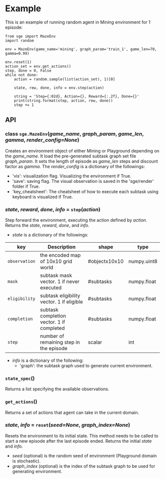 # Example
This is an example of running random agent in Mining environment for 1 episode:
```
from sge import MazeEnv
import random

env = MazeEnv(game_name='mining', graph_param='train_1', game_len=70, gamma=0.99)

env.reset(1)
action_set = env.get_actions()
step, done = 0, False
while not done:
    action = random.sample(list(action_set), 1)[0]

    state, rew, done, info = env.step(action)

    string = 'Step={:02d}, Action={}, Reward={:.2f}, Done={}'
    print(string.format(step, action, rew, done))
    step += 1
```
## API

### class `sge.MazeEnv`(*game_name*, *graph_param*, *game_len*, *gamma*, *render_config=None*)

Creates an environment object of either Mining or Playground depending on the *game_name*. It load the pre-generated subtask graph set file *graph_param*. It sets the length of episode as *game_len* steps and discount factor as *gamma*. The *render_config* is a dictionary of the followings:
* 'vis': visualization flag. Visualizing the environment if True.
* 'save': saving flag. The visual observation is saved in the 'sge/render' folder if True.
* 'key_cheatsheet': The cheatsheet of how to execute each subtask using keyboard is visualized if True.

### *state*, *reward*, *done*, *info* = `step`(*action*)

Step forward the environment, executing the action defined by *action*. Returns the *state*, *reward*, *done*, and *info*.
* *state* is a dictionary of the followings:

| key          | Description                                                | shape         |  type       |
| -------------| -----------------------------------------------------------| --------------| ---------   |
| `observation`| the encoded map of 10x10 grid world                        | #objectx10x10 | numpy.uint8 |
| `mask`       | subtask mask vector. 1 if never executed                   | #subtasks     | numpy.float |
| `eligibility`| subtask eligibility vector. 1 if eligible                  | #subtasks     | numpy.float |
| `completion` | subtask completion vector. 1 if completed                  | #subtasks     | numpy.float |
| `step`       | number of remaining step in the episode                    | scalar        | int         |
    
* *info* is a dictionary of the following:
    * 'graph': the subtask graph used to generate current environment.

### `state_spec`()

Returns a list specifying the available observations.

### `get_actions`()

Returns a set of actions that agent can take in the current domain.

### *state*, *info* = `reset`(*seed=None*, *graph_index=None*)

Resets the environment to its initial state. This method needs to be called to start a new episode after the last episode ended. Returns the initial *state* and *info*.
* *seed* (optional) is the random seed of environment (Playground domain is stochastic).
* *graph_index* (optional) is the index of the subtask graph to be used for generating environment. 
